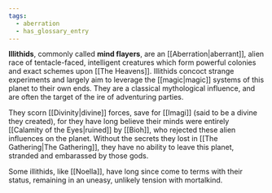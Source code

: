 ```yaml
---
tags:
  - aberration
  - has_glossary_entry
---
```


**Illithids**, commonly called **mind flayers**, are an [[Aberration|aberrant]], alien race of tentacle-faced, intelligent creatures which form powerful colonies and exact schemes upon [[The Heavens]]. Illithids concoct strange experiments and largely aim to leverage the [[magic|magic]] systems of this planet to their own ends. They are a classical mythological influence, and are often the target of the ire of adventuring parties.

They scorn [[Divinity|divine]] forces, save for [[Imagi]] (said to be a divine they created), for they have long believe their minds were entirely [[Calamity of the Eyes|ruined]] by [[Bioh]], who rejected these alien influences on the planet. Without the secrets they lost in [[The Gathering|The Gathering]], they have no ability to leave this planet, stranded and embarassed by those gods.

Some illithids, like [[Noella]], have long since come to terms with their status, remaining in an uneasy, unlikely tension with mortalkind.